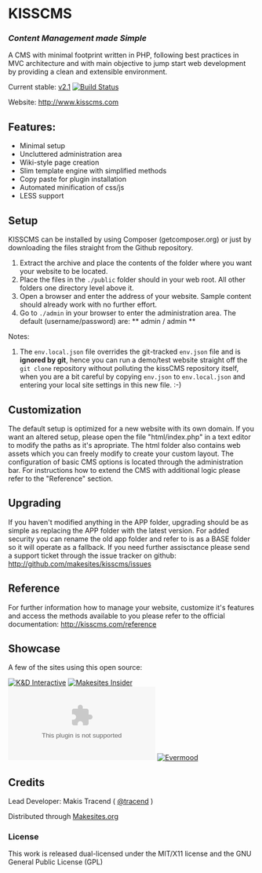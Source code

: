 # KISSCMS

### _Content Management made Simple_

A CMS with minimal footprint written in PHP, following best practices in MVC architecture and with main objective to jump start web development by providing a clean and extensible environment.

Current stable: [v2.1](https://github.com/makesites/kisscms/archive/2.1.0.zip)
[![Build Status](https://secure.travis-ci.org/makesites/kisscms.png)](http://travis-ci.org/makesites/kisscms)

Website: http://www.kisscms.com


## Features:

* Minimal setup
* Uncluttered administration area
* Wiki-style page creation
* Slim template engine with simplified methods
* Copy paste for plugin installation
* Automated minification of css/js
* LESS support


## Setup

KISSCMS can be installed by using Composer (getcomposer.org) or just by downloading the files straight from the Github repository.

1. Extract the archive and place the contents of the folder where you want your website to be located.
2. Place the files in the ```./public``` folder should in your web root. All other folders one directory level above it.
3. Open a browser and enter the address of your website. Sample content should already work with no further effort.
4. Go to ```./admin``` in your browser to enter the administration area. The default (username/password) are: ** admin / admin **

Notes:
1. The `env.local.json` file overrides the git-tracked `env.json` file and is **ignored by git**, hence you can run a demo/test website straight off the `git clone` repository without polluting the kissCMS repository itself, when you are a bit careful by copying `env.json` to `env.local.json` and entering your local site settings in this new file. :-)


## Customization

The default setup is optimized for a new website with its own domain. If you want an altered setup, please open the file "html/index.php" in a text editor to modify the paths as it's apropriate. The html folder also contains web assets which you can freely modify to create your custom layout. The configuration of basic CMS options is located through the administration bar. For instructions how to extend the CMS with additional logic please refer to the "Reference" section.


## Upgrading

If you haven't modified anything in the APP folder, upgrading should be as simple as replacing the APP folder with the latest version. For added security you can rename the old app folder and refer to is as a BASE folder so it will operate as a fallback. If you need further assisctance please send a support ticket through the issue tracker on github:
<http://github.com/makesites/kisscms/issues>


## Reference

For further information how to manage your website, customize it's features and access the methods available to you please refer to the official documentation:
<http://kisscms.com/reference>


## Showcase

A few of the sites using this open source:

[![K&D Interactive](http://appicon.makesit.es/kdi.co)](http://kdi.co)
[![Makesites Insider](http://appicon.makesit.es/makesites.co)](http://makesites.co)
[![GoCollab](http://appicon.makesit.es/gocollab.com)](http://gocollab.com)
[![Evermood](http://appicon.makesit.es/evermood.kdi.co)](http://evermood.kdi.co)


## Credits

Lead Developer: Makis Tracend ( [@tracend](http://github.com/tracend) )

Distributed through [Makesites.org](http://www.makesites.org)


### License

This work is released dual-licensed under the MIT/X11 license and the GNU General Public License (GPL)


